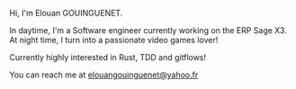 Hi, I'm Elouan GOUINGUENET.

In daytime, I'm a Software engineer currently working on the ERP Sage X3.
At night time, I turn into a passionate video games lover!

Currently highly interested in Rust, TDD and gitflows!

You can reach me at elouangouinguenet@yahoo.fr

<!---
- 👋 Hi, I’m @Skylli202
- 👀 I’m interested in ...
- 🌱 I’m currently learning ...
- 💞️ I’m looking to collaborate on ...
- 📫 How to reach me ...
--->

<!---
Skylli202/Skylli202 is a ✨ special ✨ repository because its `README.md` (this file) appears on your GitHub profile.
You can click the Preview link to take a look at your changes.
--->
